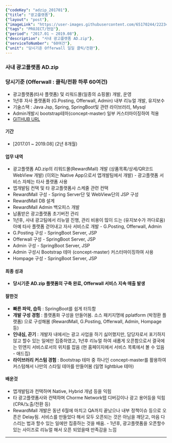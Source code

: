 ```yaml
---
{"codeKey": "adzip_201701"},
{"title": "광고플랫폼"},
{"layout": "post"},
{"imageLink": "https://user-images.githubusercontent.com/65170244/222340662-fedb0f05-92c0-47aa-a27e-54a7033fdad7.png"},
{"tags": "PROJECT/현업"},
{"period": "2017.01 ~ 2019.08"},
{"description": "사내 광고플랫폼 AD.zip"},
{"serviceToNumber": "60여건"},
{"unit": "당시기준 Offerwall 일일 클릭/전환"},
---
```


### 사내 광고플랫폼 AD.zip

### 당시기준 (Offerwall : 클릭/전환 하루 **60여건**)

- 광고플랫폼(타사 플랫폼) 및 리워드몰(일종의 쇼핑몰) 개발, 운영
- 1년후 자사 플랫폼화 (G.Posting, Offerwall, Admin) 내부 리뉴얼 개발, 유지보수
- 기술스택 : Java Jsp, Spring, SpringBoot및 관련 라이브러리, Mysql
- Admin개발시 bootstrap테마(concept-master) 일부 커스터마이징하여 적용
- [GITHUB URL](https://github.com/hwan2272/bootstrap_css_custom.git)

#### 기간

- [2017.01 ~ 2019.08] (2년 8개월)

#### 업무 내역

- 광고플랫폼 AD.zip의 리워드몰(RewardMall) 개발 (상품목록/상세/QR코드 WebView 개발)
  (이외는 Native App으로서 앱개발팀에서 개발) - 광고플랫폼 서비스 자체는 타사 플랫폼 사용
- 앱개발팀 컨택 및 타 광고플랫폼사 스케줄 관련 컨택
- RewardMall 구성 - Spring Server단 및 WebView단의 JSP 구성
- RewardMall DB 설계
- RewardMall Admin 백오피스 개발
- 납품받은 광고플랫폼 초기버전 관리
- 1년후, 사내 광고팀에서 리뉴얼 진행, 관리 비용이 많이 드는 (유지보수가 까다로움) 아예 타사 플랫폼 걷어내고 자사 서비스로 개발 - G.Posting, Offerwall, Admin
- G.Posting 구성 - SpringBoot Server, JSP
- Offerwall 구성 - SpringBoot Server, JSP
- Admin 구성 - SpringBoot Server, JSP
- Admin 구성시 Bootstrap 테마 (concept-master) 커스터마이징하여 사용
- Hompage 구성 - SpringBoot Server, JSP

#### 최종 성과

- **당시기준 AD.zip 플랫폼의 구축 완료, Offerwall 서비스 지속 매출 발생**

#### 잘한것

- **빠른 파악, 습득** : SpringBoot를 쉽게 터득함
- **개발 구성 경험** : 플랫폼화 구성을 만들어봄. 소스 패키지명에 pplatform (박정환 플랫폼) 으로 구성해봄 (RewardMall, G.Posting, Offerwall, Admin, Hompage 등)
- **인내심, 끈기** : 개발자 내에서는 광고 사업을 하기 싫어했지만, 담당자로서 포기하지 않고 할수 있는 일에만 집중하였고, 1년후 리뉴얼 하여 새롭게 오픈함으로서 결국에는 민앤지 서비스로서의 위치를 잡음 (현 홈페이지에서 서비스 목록에서 볼 수 있음 - 애드집)
- **라이브러리 커스텀 경험** : Bootstrap 테마 중 하나인 concept-master를 활용하여 커스텀해서 나만의 스타일 테마를 만들어봄 (일명 lightblue 테마)

#### 배운것

- 앱개발팀과 컨택하며 Native, Hybrid 개념 등을 익힘
- 타 광고플랫폼사와 컨택하며 Chorme Network탭 디버깅이나 광고 용어등을 익힘 (CPA/노출/전환 등)
- RewardMall 개발은 동년 6월에 마치고 QA까지 끝났으나 내부 정책이슈 등으로 오픈은 Delay됨. 서비스를 만들었다 해서 모두 오픈되는 것은 아님을 깨닫고, 마음 다스리는 법과 할수 있는 일에만 집중하는 것을 배움. - 1년후, 광고플랫폼을 오픈할수 있는 사이즈로 리뉴얼 해서 오픈 되었을때 만족감을 느낌

---
